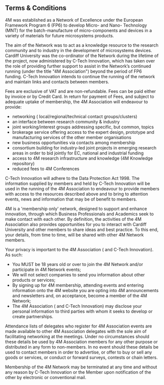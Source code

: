 ## Terms & Conditions

4M was established as a Network of Excellence under the European Framework Program 6 (FP6) to develop Micro- and Nano- Technology (MNT) for the batch-manufacture of micro-components and devices in a variety of materials for future microsystems products.

The aim of the Network was to act as a knowledge resource to the research community and to industry in the development of microsystems devices. Cardiff University was the co-ordinator of the Network during the lifetime of the project, now administered by C-Tech Innovation, which has taken over the role of providing further support to assist in the Network’s continued running (under the title "4M Association") beyond the period of FP6 funding. C-Tech Innovation intends to continue the running of the network and maintain links and contacts between members. 

Fees are exclusive of VAT and are non-refundable. Fees can be paid either by invoice or by Credit Card. In return for payment of Fees, and subject to adequate uptake of membership, the 4M Association will endeavour to provide:

* networking ( local/regional/technical contact groups/clusters)
* an interface between research community & industry 
* joint working/interest groups addressing specific, but common, topics 
* brokerage service offering access to the expert design, prototype and manufacturing services of the other member organisations
* new business opportunities via contacts among membership
* consortium building for industry-led joint projects in emerging research areas in order to bid jointly for EC, national and industrial funding
* access to 4M research infrastructure and knowledge (4M Knowledge repository)
* reduced fees to 4M Conferences

C-Tech Innovation will adhere to the Data Protection Act 1998. The information supplied by members and held by C-Tech Innovation will be used in the running of the 4M Association to endeavour to provide members with access to the resources described above and to bring to attention events, news and information that may be of benefit to members.

4M is a 'membership only' network, designed to support and enhance innovation, through which Business Professionals and Academics seek to make contact with each other. By definition, the activities of the 4M Association also provides opportunities for you to interact with Cardiff University and other members to share ideas and best practice. To this end, your details, from time to time, will be shared with other 4M Network members.

Your privacy is important to the 4M Association ( and C-Tech Innovation).  As such:

* You MUST be 18 years old or over to join the 4M Network and/or participate in 4M Network events; 
* We will not select companies to send you information about other products or services; 
* By signing up for 4M membership, attending events and entering information onto the 4M website you are opting into 4M announcements and newsletters and, on acceptance, become a member of the 4M Network; 
* The 4M Association ( and C-Tech Innovation) may disclose your personal information to third parties with whom it seeks to develop or create partnerships. 

Attendance lists of delegates who register for 4M Association events are made available to other 4M Association delegates with the sole aim of facilitating networking at the meetings. Under no circumstances should these details be used by 4M Association members for any other purpose or distributed in any form to non-members. In no event should these details be used to contact members in order to advertise, or offer to buy or sell any goods or services, or conduct or forward surveys, contests or chain letters.

Membership of the 4M Network may be terminated at any time and without any reason by C-Tech Innovation or the Member upon notification of the other by electronic or conventional mail.
